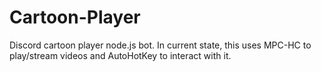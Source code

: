 # Cartoon-Player

Discord cartoon player node.js bot. In current state, this uses MPC-HC to play/stream videos and AutoHotKey to interact with it. 
